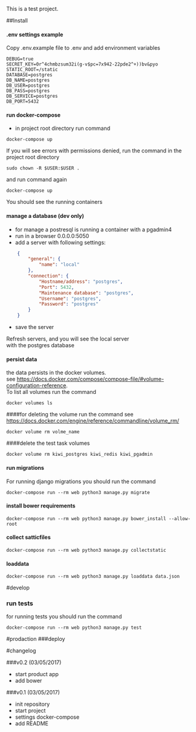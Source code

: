 This is a test project.

##Install

#### .env settings example
Copy .env.example file to .env and add environment variables

```commandline
DEBUG=true
SECRET_KEY=0r^4chmbzsum32i(g-v$pc=7x942-22pde2^+))bv&pyo
STATIC_ROOT=/static
DATABASE=postgres
DB_NAME=postgres
DB_USER=postgres
DB_PASS=postgres
DB_SERVICE=postgres
DB_PORT=5432
```

#### run docker-compose
+ in project root directory run command 
```commandline
docker-compose up
```
If you will see errors with permissions denied, run the command in the project root directory
```commandline
sudo chown -R $USER:$USER .
```
and run command again
```commandline
docker-compose up
```
You should see the running containers

####  manage a database (dev only)
+ for manage a postresql is running a container with a pgadmin4
+ run in a browser 0.0.0.0:5050
+ add a server with following settings:
```json
    {
        "general": {
            "name": "local"
        },
        "connection": {
            "Hostname/address": "postgres",
            "Port": 5432,
            "Maintenance database": "postgres",
            "Username": "postgres",
            "Password": "postgres"
        }
    }
```
+ save the server

Refresh servers, and you will see the local server  
with the postgres database

#### persist data
the data persists in the docker volumes.  
see https://docs.docker.com/compose/compose-file/#volume-configuration-reference.  
To list all volumes run the command
```commandline
docker volumes ls
```
####for deleting the volume run the command
see https://docs.docker.com/engine/reference/commandline/volume_rm/  
```commandline
docker volume rm volme_name
```
####delete the test task volumes
```commandline
docker volume rm kiwi_postgres kiwi_redis kiwi_pgadmin
```
#### run migrations
For running django migrations you should run the command
```commandline
docker-compose run --rm web python3 manage.py migrate
```
#### install bower requirements
```commandline
docker-compose run --rm web python3 manage.py bower_install --allow-root
```
#### collect satticfiles
```commandline
docker-compose run --rm web python3 manage.py collectstatic
```
#### loaddata
```commandline
docker-compose run --rm web python3 manage.py loaddata data.json
```
#develop

### run tests
for running tests you should run the command
```commandline
docker-compose run --rm web python3 manage.py test
```

#prodaction
###deploy


#changelog

###v0.2 (03/05/2017)
+ start product app
+ add bower

###v0.1 (03/05/2017)
+ init repository
+ start project
+ settings docker-compose
+ add README